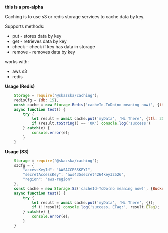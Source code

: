 **this is a pre-alpha**

Caching is to use s3 or redis storage services to cache data by key.

Supports methods:
* put - stores data by key
* get - retrieves data by key
* check - check if key has data in storage
* remove - removes data by key

works with:
* aws s3
* redis

**Usage (Redis)**
```javascript
    Storage = require('@skazska/caching');
    redisCfg = {db: 15},
    const cache = new Storage.Redis('cacheId-ToDo(no meaning now)', {ttl: 5000/*default options*/}, redisCfg);
    async function test() {
        try {
            let result = await cache.put('myData', 'Hi There', {ttl: 30000, ifNotExists: true});
            if (result.toString() == 'OK') console.log('success')       
        } catch(e) {
            console.error(e);
        }
    }
```
**Usage (S3)**
```javascript
    Storage = require('@skazska/caching');
    s3Cfg = {
        "accessKeyId": "AWSACCESSKEY1",
        "secretAccessKey": "aws435secret4264key32526",
        "region": "aws-region"
    },
    const cache = new Storage.S3('cacheId-ToDo(no meaning now)', {Bucket: 'bucketName'}, s3Cfg);
    async function test() {
        try {
            let result = await cache.put('myData', 'Hi There', {});
            if (!!result) console.log('success, ETag:', result.ETag);       
        } catch(e) {
            console.error(e);
        }
    }
```